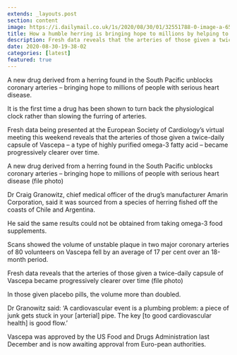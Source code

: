 ```yaml
---
extends: _layouts.post
section: content
image: https://i.dailymail.co.uk/1s/2020/08/30/01/32551788-0-image-a-65_1598747970217.jpg 
title: How a humble herring is bringing hope to millions by helping to heal hearts through a new drug 
description: Fresh data reveals that the arteries of those given a twice-daily capsule of Vascepa - a type of highly purified omega-3 fatty acid - became progressively clearer over time. 
date: 2020-08-30-19-38-02 
categories: [latest] 
featured: true 
--- 
```

A new drug derived from a herring found in the South Pacific unblocks coronary arteries – bringing hope to millions of people with serious heart disease.

It is the first time a drug has been shown to turn back the physiological clock rather than slowing the furring of arteries.

Fresh data being presented at the European Society of Cardiology’s virtual meeting this weekend reveals that the arteries of those given a twice-daily capsule of Vascepa – a type of highly purified omega-3 fatty acid – became progressively clearer over time.

A new drug derived from a herring found in the South Pacific unblocks coronary arteries – bringing hope to millions of people with serious heart disease (file photo)

Dr Craig Granowitz, chief medical officer of the drug’s manufacturer Amarin Corporation, said it was sourced from a species of herring fished off the coasts of Chile and Argentina. 

He said the same results could not be obtained from taking omega-3 food supplements.

Scans showed the volume of unstable plaque in two major coronary arteries of 80 volunteers on Vascepa fell by an average of 17 per cent over an 18-month period. 

Fresh data reveals that the arteries of those given a twice-daily capsule of Vascepa became progressively clearer over time (file photo)

In those given placebo pills, the volume more than doubled. 

Dr Granowitz said: ‘A cardiovascular event is a plumbing problem: a piece of junk gets stuck in your [arterial] pipe. The key [to good cardiovascular health] is good flow.’

Vascepa was approved by the US Food and Drugs Administration last December and is now awaiting approval from Euro-pean authorities.

